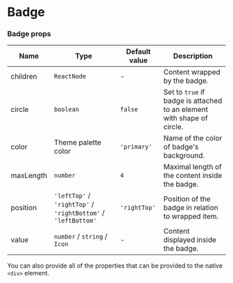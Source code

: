 # Badge



### Badge props

| Name      | Type                                                          | Default value | Description                                                            |
| --------- | ------------------------------------------------------------- | ------------- | ---------------------------------------------------------------------- |
| children  | `ReactNode`                                                   | -             | Content wrapped by the badge.                                          |
| circle    | `boolean`                                                     | `false`       | Set to `true` if badge is attached to an element with shape of circle. |
| color     | Theme palette color                                           | `'primary'`   | Name of the color of badge's background.                                 |
| maxLength | `number`                                                      | `4`           | Maximal length of the content inside the badge.                        |
| position  | `'leftTop'` / `'rightTop'` / `'rightBottom'` / `'leftBottom'` | `'rightTop'`  | Position of the badge in relation to wrapped item.                     |
| value     | `number` / `string` / `Icon`                                  | -             | Content displayed inside the badge.                                     |

You can also provide all of the properties that can be provided to the native `<div>` element.
